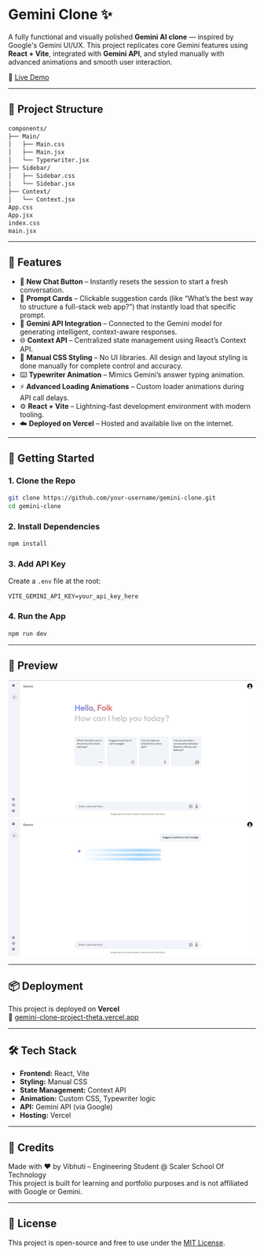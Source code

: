 # Gemini Clone ✨

A fully functional and visually polished **Gemini AI clone** — inspired by Google's Gemini UI/UX. This project replicates core Gemini features using **React + Vite**, integrated with **Gemini API**, and styled manually with advanced animations and smooth user interaction.

🔗 [Live Demo](https://gemini-clone-project-theta.vercel.app/)

---

## 📁 Project Structure

```
components/
├── Main/
│   ├── Main.css
│   ├── Main.jsx
│   └── Typerwriter.jsx
├── Sidebar/
│   ├── Sidebar.css
│   └── Sidebar.jsx
├── Context/
│   └── Context.jsx
App.css
App.jsx
index.css
main.jsx
```

---

## 🌟 Features

- 🔁 **New Chat Button** – Instantly resets the session to start a fresh conversation.
- 📄 **Prompt Cards** – Clickable suggestion cards (like “What’s the best way to structure a full-stack web app?”) that instantly load that specific prompt.
- 🧠 **Gemini API Integration** – Connected to the Gemini model for generating intelligent, context-aware responses.
- 🌐 **Context API** – Centralized state management using React’s Context API.
- 🎨 **Manual CSS Styling** – No UI libraries. All design and layout styling is done manually for complete control and accuracy.
- ⌨️ **Typewriter Animation** – Mimics Gemini’s answer typing animation.
- ⚡ **Advanced Loading Animations** – Custom loader animations during API call delays.
- ⚙️ **React + Vite** – Lightning-fast development environment with modern tooling.
- ☁️ **Deployed on Vercel** – Hosted and available live on the internet.

---

## 🚀 Getting Started

### 1. Clone the Repo

```bash
git clone https://github.com/your-username/gemini-clone.git
cd gemini-clone
```

### 2. Install Dependencies

```bash
npm install
```

### 3. Add API Key

Create a `.env` file at the root:

```
VITE_GEMINI_API_KEY=your_api_key_here
```

### 4. Run the App

```bash
npm run dev
```

---

## 📸 Preview

![Screenshot of the Home Page](./public/HomePage.png)
![Screenshot of the Advanced Animation](./public/LoadingAnimation.png)

---

## 📦 Deployment

This project is deployed on **Vercel**  
🔗 [gemini-clone-project-theta.vercel.app](https://gemini-clone-project-theta.vercel.app/)

---

## 🛠 Tech Stack

- **Frontend:** React, Vite
- **Styling:** Manual CSS
- **State Management:** Context API
- **Animation:** Custom CSS, Typewriter logic
- **API:** Gemini API (via Google)
- **Hosting:** Vercel

---

## 📌 Credits

Made with ❤️ by Vibhuti – Engineering Student @ Scaler School Of Technology  
This project is built for learning and portfolio purposes and is not affiliated with Google or Gemini.

---

## 📄 License

This project is open-source and free to use under the [MIT License](LICENSE).